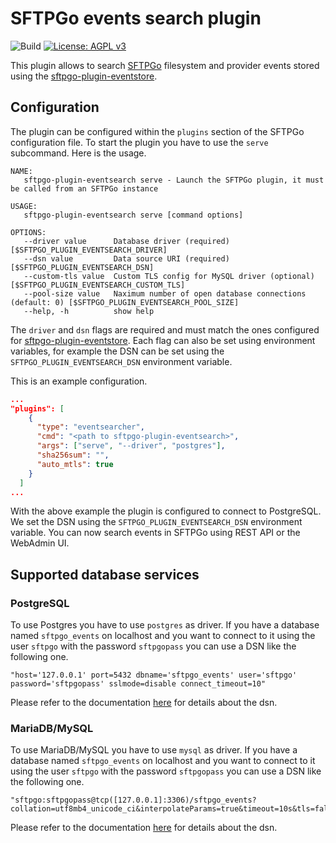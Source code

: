 # SFTPGo events search plugin

![Build](https://github.com/sftpgo/sftpgo-plugin-eventsearch/workflows/Build/badge.svg?branch=main&event=push)
[![License: AGPL v3](https://img.shields.io/badge/License-AGPLv3-blue.svg)](https://www.gnu.org/licenses/agpl-3.0)

This plugin allows to search [SFTPGo](https://github.com/drakkan/sftpgo/) filesystem and provider events stored using the [sftpgo-plugin-eventstore](https://github.com/sftpgo/sftpgo-plugin-eventstore).

## Configuration

The plugin can be configured within the `plugins` section of the SFTPGo configuration file. To start the plugin you have to use the `serve` subcommand. Here is the usage.

```shell
NAME:
   sftpgo-plugin-eventsearch serve - Launch the SFTPGo plugin, it must be called from an SFTPGo instance

USAGE:
   sftpgo-plugin-eventsearch serve [command options]

OPTIONS:
   --driver value      Database driver (required) [$SFTPGO_PLUGIN_EVENTSEARCH_DRIVER]
   --dsn value         Data source URI (required) [$SFTPGO_PLUGIN_EVENTSEARCH_DSN]
   --custom-tls value  Custom TLS config for MySQL driver (optional) [$SFTPGO_PLUGIN_EVENTSEARCH_CUSTOM_TLS]
   --pool-size value   Naximum number of open database connections (default: 0) [$SFTPGO_PLUGIN_EVENTSEARCH_POOL_SIZE]
   --help, -h          show help
```

The `driver` and `dsn` flags are required and must match the ones configured for [sftpgo-plugin-eventstore](https://github.com/sftpgo/sftpgo-plugin-eventstore).
Each flag can also be set using environment variables, for example the DSN can be set using the `SFTPGO_PLUGIN_EVENTSEARCH_DSN` environment variable.

This is an example configuration.

```json
...
"plugins": [
    {
      "type": "eventsearcher",
      "cmd": "<path to sftpgo-plugin-eventsearch>",
      "args": ["serve", "--driver", "postgres"],
      "sha256sum": "",
      "auto_mtls": true
    }
  ]
...
```

With the above example the plugin is configured to connect to PostgreSQL. We set the DSN using the `SFTPGO_PLUGIN_EVENTSEARCH_DSN` environment variable. You can now search events in SFTPGo using REST API or the WebAdmin UI.

## Supported database services

### PostgreSQL

To use Postgres you have to use `postgres` as driver. If you have a database named `sftpgo_events` on localhost and you want to connect to it using the user `sftpgo` with the password `sftpgopass` you can use a DSN like the following one.

```shell
"host='127.0.0.1' port=5432 dbname='sftpgo_events' user='sftpgo' password='sftpgopass' sslmode=disable connect_timeout=10"
```

Please refer to the documentation [here](https://github.com/go-gorm/postgres) for details about the dsn.

### MariaDB/MySQL

To use MariaDB/MySQL you have to use `mysql` as driver. If you have a database named `sftpgo_events` on localhost and you want to connect to it using the user `sftpgo` with the password `sftpgopass` you can use a DSN like the following one.

```shell
"sftpgo:sftpgopass@tcp([127.0.0.1]:3306)/sftpgo_events?collation=utf8mb4_unicode_ci&interpolateParams=true&timeout=10s&tls=false&writeTimeout=30s&readTimeout=30s&parseTime=true&clientFoundRows=true"
```

Please refer to the documentation [here](https://github.com/go-gorm/mysql) for details about the dsn.
